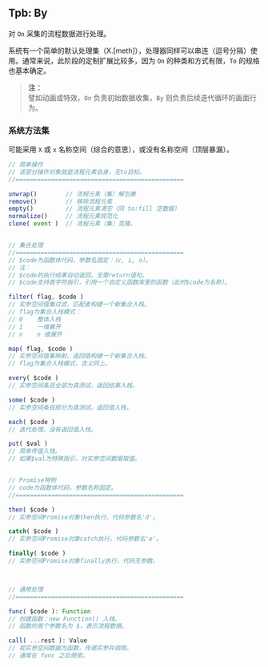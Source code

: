 ## Tpb: By

对 `On` 采集的流程数据进行处理。

系统有一个简单的默认处理集（X.[meth]），处理器同样可以串连（逗号分隔）使用。通常来说，此阶段的定制扩展比较多，因为 `On` 的种类和方式有限，`To` 的规格也基本确定。

> **注：**<br>
> 譬如动画或特效，`On` 负责初始数据收集，`By` 则负责后续迭代循环的画面行为。


### 系统方法集

可能采用 `X` 或 `x` 名称空间（综合的意思），或没有名称空间（顶层暴漏）。

```js
// 简单操作
// 该部分操作对象就是流程元素自身，无to目标。
//===============================================

unwrap()        // 流程元素（集）解包裹
remove()        // 移除流程元素
empty()         // 流程元素清空（同 to:fill 空数据）
normalize()     // 流程元素规范化
clone( event )  // 流程元素（集）克隆。


// 集合处理
//===============================================
// $code为函数体代码，参数名固定：（v, i, o）。
// 注：
// $code的执行结果自动返回，无需return语句。
// $code支持首字符指引，引用一个自定义函数库里的函数（此时$code为名称）。

filter( flag, $code )
// 实参空间值集过滤，匹配者构建一个新集合入栈。
// flag为集合入栈模式：
// 0    整体入栈
// 1    一维展开
// n    n 维展开

map( flag, $code )
// 实参空间值集映射，返回值构建一个新集合入栈。
// flag为集合入栈模式，含义同上。

every( $code )
// 实参空间条目全部为真测试，返回结果入栈。

some( $code )
// 实参空间条目部分为真测试，返回值入栈。

each( $code )
// 迭代处理。没有返回值入栈。

put( $val )
// 简单传值入栈。
// 如果$val为特殊指引，对实参空间数据取值。


// Promise特例
// code为函数体代码，参数名称固定。
//===============================================

then( $code )
// 实参空间Promise对象then执行，代码参数名'd'。

catch( $code )
// 实参空间Promise对象catch执行，代码参数名'e'。

finally( $code )
// 实参空间Promise对象finally执行，代码无参数。



// 通用处理
//===============================================

func( $code ): Function
// 创建函数：new Function() 入栈。
// 函数的首个参数名为 $，表示流程数据。

call( ...rest ): Value
// 视实参空间数据为函数，传递实参并调用。
// 通常在 func 之后使用。
```
